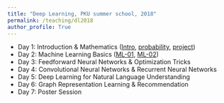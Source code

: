 ```yaml
---
title: "Deep Learning, PKU summer school, 2018"
permalink: /teaching/dl2018
author_profile: True
---
```


* Day 1: Introduction & Mathematics ([Intro](/files/dl2018/Intro_01.pdf), [probability](/files/dl2018/probability_02.pdf), [project](/files/dl2018/project.pdf))
* Day 2: Machine Learning Basics ([ML-01](/files/dl2018/ML-03.pdf), [ML-02](/files/dl2018/ML-04.pdf))
* Day 3: Feedforward Neural Networks & Optimization Tricks
* Day 4: Convolutional Neural Networks & Recurrent Neural Networks
* Day 5: Deep Learning for Natural Language Understanding
* Day 6: Graph Representation Learning & Recommendation
* Day 7: Poster Session

